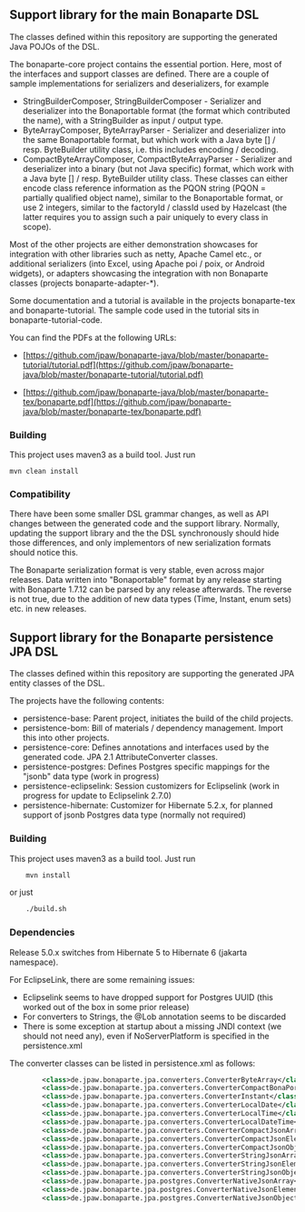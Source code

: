 ## Support library for the main Bonaparte DSL

The classes defined within this repository are supporting the generated Java POJOs of the DSL.

The bonaparte-core project contains the essential portion. Here, most of the interfaces and support classes are defined.
There are a couple of sample implementations for serializers and deserializers, for example

* StringBuilderComposer, StringBuilderComposer - Serializer and deserializer into the Bonaportable format (the format which contributed the name), with a StringBuilder as input / output type.
* ByteArrayComposer, ByteArrayParser - Serializer and deserializer into the same Bonaportable format, but which work with a Java byte [] / resp. ByteBuilder utility class, i.e. this includes encoding / decoding.
* CompactByteArrayComposer, CompactByteArrayParser - Serializer and deserializer into a binary (but not Java specific) format, which work with a Java byte [] / resp. ByteBuilder utility class. These classes can either encode class reference information as the PQON string (PQON = partially qualified object name), similar to the Bonaportable format, or use 2 integers, similar to the factoryId / classId used by Hazelcast (the latter requires you to assign such a pair uniquely to every class in scope).

Most of the other projects are either demonstration showcases for integration with other libraries such as netty, Apache Camel etc., or additional serializers (into Excel, using Apache poi / poix, or Android widgets), or adapters showcasing the integration with non Bonaparte classes (projects bonaparte-adapter-*).

Some documentation and a tutorial is available in the projects bonaparte-tex and bonaparte-tutorial. The sample code used in the tutorial sits in bonaparte-tutorial-code.

You can find the PDFs at the following URLs:

* [https://github.com/jpaw/bonaparte-java/blob/master/bonaparte-tutorial/tutorial.pdf](https://github.com/jpaw/bonaparte-java/blob/master/bonaparte-tutorial/tutorial.pdf)

* [https://github.com/jpaw/bonaparte-java/blob/master/bonaparte-tex/bonaparte.pdf](https://github.com/jpaw/bonaparte-java/blob/master/bonaparte-tex/bonaparte.pdf)

### Building

This project uses maven3 as a build tool. Just run

    mvn clean install

### Compatibility

There have been some smaller DSL grammar changes, as well as API changes between the generated code and the support library. Normally, updating the support library and the the DSL synchronously should hide those differences, and only implementors of new serialization formats should notice this.

The Bonaparte serialization format is very stable, even across major releases.
Data written into "Bonaportable" format by any release starting with Bonaparte 1.7.12 can be parsed by any release afterwards.
The reverse is not true, due to the addition of new data types (Time, Instant, enum sets) etc. in new releases.

## Support library for the Bonaparte persistence JPA DSL

The classes defined within this repository are supporting the generated JPA entity classes of the DSL.

The projects have the following contents:
  * persistence-base:           Parent project, initiates the build of the child projects.
  * persistence-bom:            Bill of materials / dependency management. Import this into other projects.
  * persistence-core:           Defines annotations and interfaces used by the generated code. JPA 2.1 AttributeConverter classes.
  * persistence-postgres:       Defines Postgres specific mappings for the "jsonb" data type (work in progress)
  * persistence-eclipselink:    Session customizers for Eclipselink (work in progress for update to Eclipselink 2.7.0)
  * persistence-hibernate:      Customizer for Hibernate 5.2.x, for planned support of jsonb Postgres data type (normally not required)


### Building

This project uses maven3 as a build tool. Just run

```sh
    mvn install
```

or just
```sh
    ./build.sh
```



### Dependencies

Release 5.0.x switches from Hibernate 5 to Hibernate 6 (jakarta namespace).

For EclipseLink, there are some remaining issues:
* Eclipselink seems to have dropped support for Postgres UUID (this worked out of the box in some prior release)
* For converters to Strings, the @Lob annotation seems to be discarded
* There is some exception at startup about a missing JNDI context (we should not need any), even if NoServerPlatform is specified in the persistence.xml

The converter classes can be listed in persistence.xml as follows:
```xml
        <class>de.jpaw.bonaparte.jpa.converters.ConverterByteArray</class>
        <class>de.jpaw.bonaparte.jpa.converters.ConverterCompactBonaPortable</class>
        <class>de.jpaw.bonaparte.jpa.converters.ConverterInstant</class>
        <class>de.jpaw.bonaparte.jpa.converters.ConverterLocalDate</class>
        <class>de.jpaw.bonaparte.jpa.converters.ConverterLocalTime</class>
        <class>de.jpaw.bonaparte.jpa.converters.ConverterLocalDateTime</class>
        <class>de.jpaw.bonaparte.jpa.converters.ConverterCompactJsonArray</class>
        <class>de.jpaw.bonaparte.jpa.converters.ConverterCompactJsonElement</class>
        <class>de.jpaw.bonaparte.jpa.converters.ConverterCompactJsonObject</class>
        <class>de.jpaw.bonaparte.jpa.converters.ConverterStringJsonArray</class>
        <class>de.jpaw.bonaparte.jpa.converters.ConverterStringJsonElement</class>
        <class>de.jpaw.bonaparte.jpa.converters.ConverterStringJsonObject</class>
        <class>de.jpaw.bonaparte.jpa.postgres.ConverterNativeJsonArray</class>
        <class>de.jpaw.bonaparte.jpa.postgres.ConverterNativeJsonElement</class>
        <class>de.jpaw.bonaparte.jpa.postgres.ConverterNativeJsonObject</class>
```

